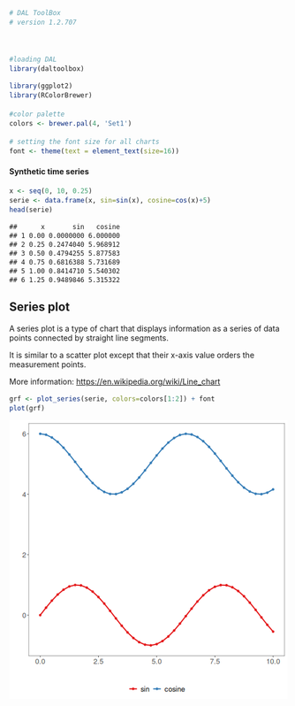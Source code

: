
``` r
# DAL ToolBox
# version 1.2.707



#loading DAL
library(daltoolbox) 
```


``` r
library(ggplot2)
library(RColorBrewer)

#color palette
colors <- brewer.pal(4, 'Set1')

# setting the font size for all charts
font <- theme(text = element_text(size=16))
```

#### Synthetic time series


``` r
x <- seq(0, 10, 0.25)
serie <- data.frame(x, sin=sin(x), cosine=cos(x)+5)
head(serie)
```

```
##      x       sin   cosine
## 1 0.00 0.0000000 6.000000
## 2 0.25 0.2474040 5.968912
## 3 0.50 0.4794255 5.877583
## 4 0.75 0.6816388 5.731689
## 5 1.00 0.8414710 5.540302
## 6 1.25 0.9489846 5.315322
```

## Series plot

A series plot is a type of chart that displays information as a series of data points connected by straight line segments. 

It is similar to a scatter plot except that their x-axis value orders the measurement points.

More information: https://en.wikipedia.org/wiki/Line_chart


``` r
grf <- plot_series(serie, colors=colors[1:2]) + font
plot(grf)
```

![plot of chunk unnamed-chunk-4](fig/grf_series/unnamed-chunk-4-1.png)

